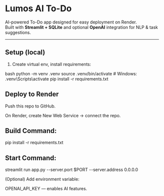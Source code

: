 # Lumos AI To-Do

AI-powered To-Do app designed for easy deployment on Render.  
Built with **Streamlit + SQLite** and optional **OpenAI** integration for NLP & task suggestions.

---

## Setup (local)

1. Create virtual env, install requirements:

bash
python -m venv .venv
source .venv/bin/activate  # Windows: .venv\Scripts\activate
pip install -r requirements.txt

## Deploy to Render

Push this repo to GitHub.

On Render, create New Web Service → connect the repo.

## Build Command:

pip install -r requirements.txt


## Start Command:

streamlit run app.py --server.port $PORT --server.address 0.0.0.0


(Optional) Add environment variable:

OPENAI_API_KEY — enables AI features.

